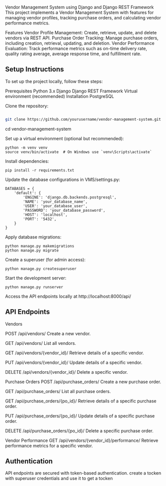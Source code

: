 Vendor Management System using Django and Django REST Framework
This project implements a Vendor Management System with features for managing vendor profiles, tracking purchase orders, and calculating vendor performance metrics.

Features
Vendor Profile Management:
Create, retrieve, update, and delete vendors via REST API.
Purchase Order Tracking:
Manage purchase orders, including creation, retrieval, updating, and deletion.
Vendor Performance Evaluation:
Track performance metrics such as on-time delivery rate, quality rating average, average response time, and fulfillment rate.

## Setup Instructions
To set up the project locally, follow these steps:

Prerequisites
Python 3.x
Django
Django REST Framework
Virtual environment (recommended)
Installation
PostgreSQL

Clone the repository:

```bash

git clone https://github.com/yourusername/vendor-management-system.git
```
cd vendor-management-system

Set up a virtual environment (optional but recommended):
```
python -m venv venv
source venv/bin/activate  # On Windows use `venv\Scripts\activate`
```
Install dependencies:
```
pip install -r requirements.txt
```

Update the database configurations in VMS/settings.py:
```
DATABASES = {
    'default': {
        'ENGINE': 'django.db.backends.postgresql',
        'NAME': 'your_database_name',
        'USER': 'your_database_user',
        'PASSWORD': 'your_database_password',
        'HOST': 'localhost',
        'PORT': '5432',
    }
}
```

Apply database migrations:
```
python manage.py makemigrations
python manage.py migrate
```
Create a superuser (for admin access):

```
python manage.py createsuperuser
```


Start the development server:
```
python manage.py runserver
```
Access the API endpoints locally at http://localhost:8000/api/

## API Endpoints

Vendors

POST /api/vendors/
Create a new vendor.

GET /api/vendors/
List all vendors.

GET /api/vendors/{vendor_id}/
Retrieve details of a specific vendor.

PUT /api/vendors/{vendor_id}/
Update details of a specific vendor.

DELETE /api/vendors/{vendor_id}/
Delete a specific vendor.

Purchase Orders
POST /api/purchase_orders/
Create a new purchase order.

GET /api/purchase_orders/
List all purchase orders.

GET /api/purchase_orders/{po_id}/
Retrieve details of a specific purchase order.

PUT /api/purchase_orders/{po_id}/
Update details of a specific purchase order.

DELETE /api/purchase_orders/{po_id}/
Delete a specific purchase order.

Vendor Performance
GET /api/vendors/{vendor_id}/performance/
Retrieve performance metrics for a specific vendor.


## Authentication
API endpoints are secured with token-based authentication. create a tocken with superuser credentials and use it to get a tocken 
